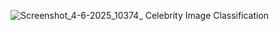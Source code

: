 ![Screenshot_4-6-2025_10374_](https://github.com/user-attachments/assets/cc97a884-35d0-4339-ba2f-628fc7f470ed)
Celebrity Image Classification
